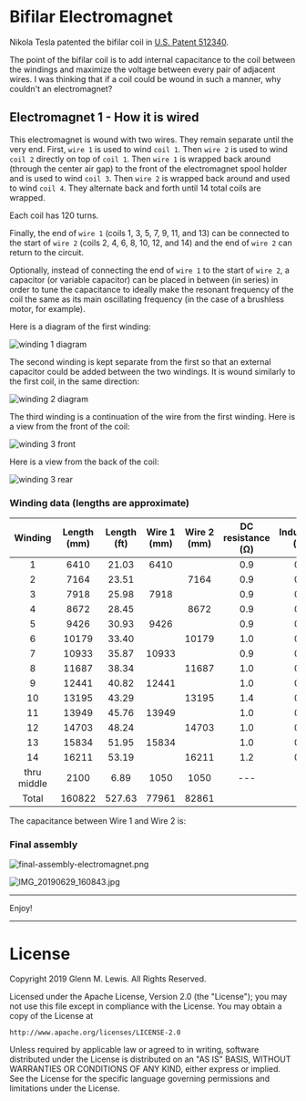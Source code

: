 # Bifilar Electromagnet

Nikola Tesla patented the bifilar coil in [U.S. Patent 512340](
https://teslauniverse.com/nikola-tesla/patents/us-patent-512340-coil-electro-magnets).

The point of the bifilar coil is to add internal capacitance to the coil
between the windings and maximize the voltage between every pair of adjacent
wires. I was thinking that if a coil could be wound in such a manner, why
couldn't an electromagnet?

## Electromagnet 1 - How it is wired

This electromagnet is wound with two wires. They remain separate until the
very end. First, `wire 1` is used to wind `coil 1`. Then `wire 2` is used
to wind `coil 2` directly on top of `coil 1`. Then `wire 1` is wrapped back
around (through the center air gap) to the front of the electromagnet spool
holder and is used to wind `coil 3`. Then `wire 2` is wrapped back around
and used to wind `coil 4`. They alternate back and forth until 14 total
coils are wrapped.

Each coil has 120 turns.

Finally, the end of `wire 1` (coils 1, 3, 5, 7, 9, 11, and 13) can be
connected to the start of `wire 2` (coils 2, 4, 6, 8, 10, 12, and 14)
and the end of `wire 2` can return to the circuit.

Optionally, instead of connecting the end of `wire 1` to the start of `wire 2`,
a capacitor (or variable capacitor) can be placed in between (in series)
in order to tune the capacitance to ideally make the resonant frequency
of the coil the same as its main oscillating frequency (in the case of
a brushless motor, for example).

Here is a diagram of the first winding:

![winding 1 diagram](coil1-winding-120turns-6920mm.png)

The second winding is kept separate from the first so that an external
capacitor could be added between the two windings. It is wound similarly
to the first coil, in the same direction:

![winding 2 diagram](coil2-winding-120turns-7664mm.png)

The third winding is a continuation of the wire from the first winding.
Here is a view from the front of the coil:

![winding 3 front](coil3-front.png)

Here is a view from the back of the coil:

![winding 3 rear](coil3-rear.png)

### Winding data (lengths are approximate)

|  Winding  | Length (mm) | Length (ft) | Wire 1 (mm) | Wire 2 (mm) | DC resistance (Ω) | Inductance (mH) |
|   :---:   |   :---:     |   :---:     |   :---:     |   :---:     |      :---:        |      :---:      |
|     1     |    6410     |   21.03     |    6410     |             |       0.9         |      0.03       |
|     2     |    7164     |   23.51     |             |    7164     |       0.9         |      0.03       |
|     3     |    7918     |   25.98     |    7918     |             |       0.9         |      0.03       |
|     4     |    8672     |   28.45     |             |    8672     |       0.9         |      0.02       |
|     5     |    9426     |   30.93     |    9426     |             |       0.9         |      0.04       |
|     6     |   10179     |   33.40     |             |   10179     |       1.0         |      0.04       |
|     7     |   10933     |   35.87     |   10933     |             |       0.9         |      0.05       |
|     8     |   11687     |   38.34     |             |   11687     |       1.0         |      0.05       |
|     9     |   12441     |   40.82     |   12441     |             |       1.0         |      0.06       |
|    10     |   13195     |   43.29     |             |   13195     |       1.4         |      0.06       |
|    11     |   13949     |   45.76     |   13949     |             |       1.0         |      0.07       |
|    12     |   14703     |   48.24     |             |   14703     |       1.0         |      0.07       |
|    13     |   15834     |   51.95     |   15834     |             |       1.0         |      0.07       |
|    14     |   16211     |   53.19     |             |   16211     |       1.2         |      0.07       |
|thru middle|    2100     |    6.89     |    1050     |    1050     |       ---         |       ---       |
|  Total    |  160822     |  527.63     |   77961     |   82861     |                   |                 |

The capacitance between Wire 1 and Wire 2 is:

### Final assembly

![final-assembly-electromagnet.png](final-assembly-electromagnet.png)

![IMG_20190629_160843.jpg](IMG_20190629_160843.jpg)

----------------------------------------------------------------------

Enjoy!

----------------------------------------------------------------------

# License

Copyright 2019 Glenn M. Lewis. All Rights Reserved.

Licensed under the Apache License, Version 2.0 (the "License");
you may not use this file except in compliance with the License.
You may obtain a copy of the License at

    http://www.apache.org/licenses/LICENSE-2.0

Unless required by applicable law or agreed to in writing, software
distributed under the License is distributed on an "AS IS" BASIS,
WITHOUT WARRANTIES OR CONDITIONS OF ANY KIND, either express or implied.
See the License for the specific language governing permissions and
limitations under the License.
